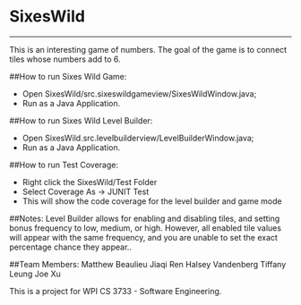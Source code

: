 # SixesWild
----------------------------------------
This is an interesting game of numbers. The goal of the game is to connect tiles whose numbers add to 6. 

##How to run Sixes Wild Game:

+ Open SixesWild/src.sixeswildgameview/SixesWildWindow.java; 
+ Run as a Java Application.


##How to run Sixes Wild Level Builder:

+ Open SixesWild.src.levelbuilderview/LevelBuilderWindow.java; 
+ Run as a Java Application.


##How to run Test Coverage:
+ Right click the SixesWild/Test Folder
+ Select Coverage As -> JUNIT Test
+ This will show the code coverage for the level builder and game mode


##Notes:
Level Builder allows for enabling and disabling tiles, and setting bonus frequency
to low, medium, or high.  However, all enabled tile values will appear with the same frequency,
and you are unable to set the exact percentage chance they appear..

##Team Members:
Matthew Beaulieu
Jiaqi Ren
Halsey Vandenberg
Tiffany Leung
Joe Xu

This is a project for WPI CS 3733 - Software Engineering.
